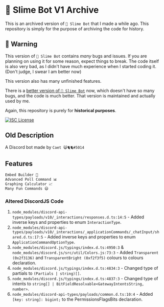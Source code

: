# 🌳 Slime Bot V1 Archive

This is an archived version of `🌳 Slime Bot` that I made a while ago. This repository is simply for the purpose of archiving the code for history.

## 🚫 Warning

This version of `🌳 Slime Bot` contains _many_ bugs and issues. If you are planning on using it for some reason, expect things to break. The code itself is also very bad, as I didn't have much experience when I started coding it. (Don't judge, I swear I am better now)

This version also has many unfinished features.

There is a [better version of `🌳 Slime Bot`](https://github.com/Slqmy/Slime-Bot) now, which doesn't have so many bugs, and the code is much better. That version is maintained and actually used by me.

Again, this repository is purely for **historical purposes**.

[![ISC License](https://img.shields.io/badge/License-ISC-green.svg)](https://choosealicense.com/licenses/isc/)

## Old Description

A Discord bot made by `Caet 😺🐈🐈#5014`

## Features

```js
Embed Builder 💬
Advanced Poll Command 📊
Graphing Calculator 📈
Many Fun Commands 😃
```

### Altered DiscordJS Code

1. `node_modules/discord-api-types/payloads/v10/_interactions/responses.d.ts:14:5` - Added inverse keys and properties to enum `InteractionType`.
2. `node_modules/discord-api-types/payloads/v10/_interactions/_applicationCommands/_chatInput/shared.d.ts:17:5` - Added inverse keys and properties to enum `ApplicationCommandOptionType`.
3. `node_modules/discord.js/typings/index.d.ts:4950:3` & `node_modules/discord.js/src/util/Colors.js:73:3` - Added `Transparent (0x2f3136)` and `TransparentBright (0xf2f3f5)` colours to colours declaration.
4. `node_modules/discord.js/typings/index.d.ts:4834:3` - Changed type of partials to `(Partials | string)[]`.
5. `node_modules/discord.js/typings/index.d.ts:4837:3` - Changed type of intents to `string[] | BitFieldResolvable<GatewayIntentsString, number>`.
6. `node_modules/discord-api-types/payloads/common.d.ts:10:4` - Added `[key: string]: bigint;` to the PermissionsFlagsBits declaration.
